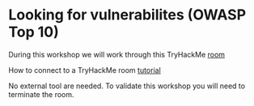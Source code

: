 # Looking for vulnerabilites (OWASP Top 10)

During this workshop we will work through this TryHackMe [room](https://tryhackme.com/room/owaspjuiceshop)

How to connect to a TryHackMe room [tutorial](https://tryhackme.com/room/openvpn)

No external tool are needed.
To validate this workshop you will need to terminate the room.
